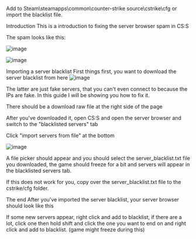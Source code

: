 Add to Steam\steamapps\common\counter-strike source\cstrike\cfg or import the blacklist file.

Introduction
This is a introduction to fixing the server browser spam in CS:S

The spam looks like this:

![image](https://github.com/z2x4/css_blacklist/assets/144192638/29416dbe-5730-41d5-af5f-35b7a8a516b8)

![image](https://github.com/z2x4/css_blacklist/assets/144192638/448849ee-d63c-4353-88ba-59dcfda29f1b)

Importing a server blacklist
First things first, you want to download the server blacklist from here
![image](https://github.com/z2x4/css_blacklist/assets/144192638/2afe57d8-4dfc-4403-a508-6e513de787c6)

The latter are just fake servers, that you can't even connect to because the IPs are fake.
In this guide I will be showing you how to fix it.


There should be a download raw file at the right side of the page

After you've downloaded it, open CS:S and open the server browser and switch to the "blacklisted servers" tab

Click "import servers from file" at the bottom

![image](https://github.com/z2x4/css_blacklist/assets/144192638/ab1b0da6-a4e8-4b54-ae53-5be5cc6411cc)

A file picker should appear and you should select the server_blacklist.txt file you downloaded, the game should freeze for a bit and servers will appear in the blacklisted servers tab.


If this does not work for you, copy over the server_blacklist.txt file to the cstrike/cfg folder.

The end
After you've imported the server blacklist, your server browser should look like this



If some new servers appear, right click and add to blacklist, if there are a lot, click one then hold shift and click the one you want to end on and right click and add to blacklist. (game might freeze during this)
